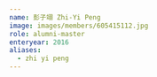 ```yaml
---
name: 彭子翊 Zhi-Yi Peng 
image: images/members/605415112.jpg 
role: alumni-master
enteryear: 2016
aliases:
  - zhi yi peng
---
```

